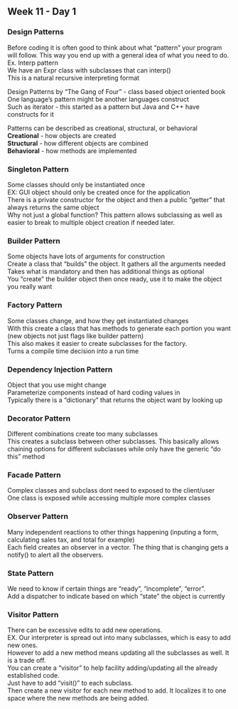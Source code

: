 ## Week 11 - Day 1
### Design Patterns    
Before coding it is often good to think about what “pattern” your program will follow. This way you end up with a general idea of what you need to do.  
Ex. Interp pattern  
We have an Expr class with subclasses that can interp()  
This is a natural recursive interpreting format

Design Patterns by “The Gang of Four” - class based object oriented book  
One language’s pattern might be another languages construct  
Such as iterator - this started as a pattern but Java and C++ have constructs for it

Patterns can be described as creational, structural, or behavioral  
**Creational** - how objects are created  
**Structural** - how different objects are combined  
**Behavioral** - how methods are implemented

### Singleton Pattern
Some classes should only be instantiated once  
EX: GUI object should only be created once for the application  
There is a private constructor for the object and then a public “getter” that always returns the same object  
Why not just a global function? This pattern allows subclassing as well as easier to break to multiple object creation if needed later. 

### Builder Pattern
Some objects have lots of arguments for construction  
Create a class that “builds” the object. It gathers all the arguments needed  
Takes what is mandatory and then has additional things as optional  
You “create” the builder object then once ready, use it to make the object you really want 

### Factory Pattern
Some classes change, and how they get instantiated changes  
With this create a class that has methods to generate each portion you want (new objects not just flags like builder pattern)  
This also makes it easier to create subclasses for the factory.  
Turns a compile time decision into a run time

### Dependency Injection Pattern
Object that you use might change  
Parameterize components instead of hard coding values in  
Typically there is a “dictionary” that returns the object want by looking up 

### Decorator Pattern
Different combinations create too many subclasses  
This creates a subclass between other subclasses. This basically allows chaining options for different subclasses while only have the generic “do this” method

### Facade Pattern
Complex classes and subclass dont need to exposed to the client/user  
One class is exposed while accessing multiple more complex classes 

### Observer Pattern
Many independent reactions to other things happening (inputing a form, calculating sales tax, and total for example)  
Each field creates an observer in a vector. The thing that is changing gets a notify() to alert all the observers. 

### State Pattern
We need to know if certain things are “ready”, “incomplete”, “error”.  
Add a dispatcher to indicate based on which “state” the object is currently

### Visitor Pattern
There can be excessive edits to add new operations.  
EX. Our interpreter is spread out into many subclasses, which is easy to add new ones.  
However to add a new method means updating all the subclasses as well. It is a trade off.   
You can create a “visitor” to help facility adding/updating all the already established code.  
Just have to add “visit()” to each subclass.  
Then create a new visitor for each new method to add. It localizes it to one space where the new methods are being added.